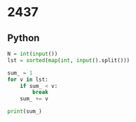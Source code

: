 # 2437

## Python

```python
N = int(input())
lst = sorted(map(int, input().split()))

sum_ = 1
for v in lst:
    if sum_ < v:
        break
    sum_ += v

print(sum_)

```
